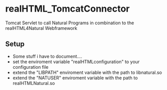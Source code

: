 # realHTML_TomcatConnector
Tomcat Servlet to call Natural Programs in combination to the realHTML4Natural Webframework

## Setup
- Some stuff i have to document....
- set the enviroment variable "realHTMLconfiguration" to your configuration file
- extend the "LIBPATH" enviroment variable with the path to libnatural.so
- extend the "NATUSER" enviroment variable with the path to realHTMLNatural.so
